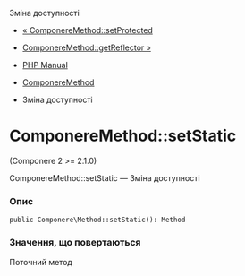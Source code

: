 Зміна доступності

-   [« ComponereMethod::setProtected](componere-method.setprotected.html)
    
-   [ComponereMethod::getReflector »](componere-method.getreflector.html)
    
-   [PHP Manual](index.md)
    
-   [ComponereMethod](class.componere-method.html)
    
-   Зміна доступності
    

# ComponereMethod::setStatic

(Componere 2 >= 2.1.0)

ComponereMethod::setStatic — Зміна доступності

### Опис

```methodsynopsis
public Componere\Method::setStatic(): Method
```

### Значення, що повертаються

Поточний метод